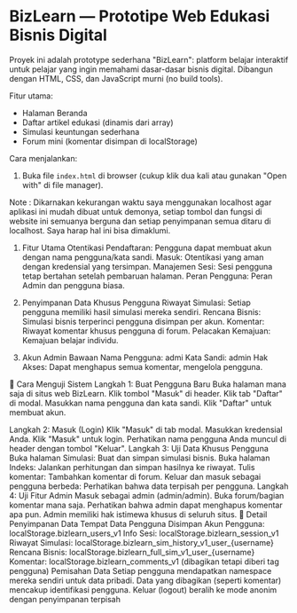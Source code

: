 # BizLearn — Prototipe Web Edukasi Bisnis Digital

Proyek ini adalah prototype sederhana "BizLearn": platform belajar interaktif untuk pelajar yang ingin memahami dasar-dasar bisnis digital. Dibangun dengan HTML, CSS, dan JavaScript murni (no build tools).

Fitur utama:
- Halaman Beranda
- Daftar artikel edukasi (dinamis dari array)
- Simulasi keuntungan sederhana
- Forum mini (komentar disimpan di localStorage)

Cara menjalankan:
1. Buka file `index.html` di browser (cukup klik dua kali atau gunakan "Open with" di file manager).

Note : Dikarnakan kekurangan waktu saya menggunakan localhost agar aplikasi ini mudah dibuat untuk demonya, setiap tombol dan fungsi di website ini semuanya berguna dan setiap penyimpanan semua ditaru di localhost. Saya harap hal ini bisa dimaklumi.

1. Fitur Utama Otentikasi
Pendaftaran: Pengguna dapat membuat akun dengan nama pengguna/kata sandi.
Masuk: Otentikasi yang aman dengan kredensial yang tersimpan.
Manajemen Sesi: Sesi pengguna tetap bertahan setelah pembaruan halaman.
Peran Pengguna: Peran Admin dan pengguna biasa.

2. Penyimpanan Data Khusus Pengguna
Riwayat Simulasi: Setiap pengguna memiliki hasil simulasi mereka sendiri.
Rencana Bisnis: Simulasi bisnis terperinci pengguna disimpan per akun.
Komentar: Riwayat komentar khusus pengguna di forum.
Pelacakan Kemajuan: Kemajuan belajar individu.

3. Akun Admin Bawaan
Nama Pengguna: admi
Kata Sandi: admin
Hak Akses: Dapat menghapus semua komentar, mengelola pengguna.

🎯 Cara Menguji Sistem
Langkah 1: Buat Pengguna Baru
Buka halaman mana saja di situs web BizLearn.
Klik tombol "Masuk" di header.
Klik tab "Daftar" di modal.
Masukkan nama pengguna dan kata sandi.
Klik "Daftar" untuk membuat akun.

Langkah 2: Masuk (Login)
Klik "Masuk" di tab modal.
Masukkan kredensial Anda.
Klik "Masuk" untuk login.
Perhatikan nama pengguna Anda muncul di header dengan tombol "Keluar".
Langkah 3: Uji Data Khusus Pengguna
Buka halaman Simulasi: Buat dan simpan simulasi bisnis.
Buka halaman Indeks: Jalankan perhitungan dan simpan hasilnya ke riwayat.
Tulis komentar: Tambahkan komentar di forum.
Keluar dan masuk sebagai pengguna berbeda: Perhatikan bahwa data terpisah per pengguna.
Langkah 4: Uji Fitur Admin
Masuk sebagai admin (admin/admin).
Buka forum/bagian komentar mana saja.
Perhatikan bahwa admin dapat menghapus komentar apa pun.
Admin memiliki hak istimewa khusus di seluruh situs.
💾 Detail Penyimpanan Data
Tempat Data Pengguna Disimpan
Akun Pengguna: localStorage.bizlearn_users_v1
Info Sesi: localStorage.bizlearn_session_v1
Riwayat Simulasi: localStorage.bizlearn_sim_history_v1_user_{username}
Rencana Bisnis: localStorage.bizlearn_full_sim_v1_user_{username}
Komentar: localStorage.bizlearn_comments_v1 (dibagikan tetapi diberi tag pengguna)
Pemisahan Data
Setiap pengguna mendapatkan namespace mereka sendiri untuk data pribadi.
Data yang dibagikan (seperti komentar) mencakup identifikasi pengguna.
Keluar (logout) beralih ke mode anonim dengan penyimpanan terpisah